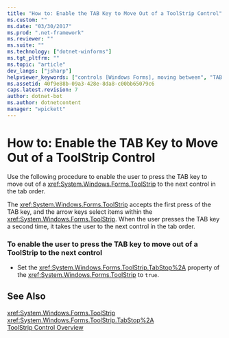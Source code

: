 ```yaml
---
title: "How to: Enable the TAB Key to Move Out of a ToolStrip Control"
ms.custom: ""
ms.date: "03/30/2017"
ms.prod: ".net-framework"
ms.reviewer: ""
ms.suite: ""
ms.technology: ["dotnet-winforms"]
ms.tgt_pltfrm: ""
ms.topic: "article"
dev_langs: ["jsharp"]
helpviewer_keywords: ["controls [Windows Forms], moving between", "TAB key, enabling", "ToolStrip control [Windows Forms], moving from"]
ms.assetid: 40f9e88b-09a3-428e-8da8-c00bb65079c6
caps.latest.revision: 7
author: dotnet-bot
ms.author: dotnetcontent
manager: "wpickett"
---
```

# How to: Enable the TAB Key to Move Out of a ToolStrip Control
Use the following procedure to enable the user to press the TAB key to move out of a <xref:System.Windows.Forms.ToolStrip> to the next control in the tab order.  
  
 The <xref:System.Windows.Forms.ToolStrip> accepts the first press of the TAB key, and the arrow keys select items within the <xref:System.Windows.Forms.ToolStrip>. When the user presses the TAB key a second time, it takes the user to the next control in the tab order.  
  
### To enable the user to press the TAB key to move out of a ToolStrip to the next control  
  
-   Set the <xref:System.Windows.Forms.ToolStrip.TabStop%2A> property of the <xref:System.Windows.Forms.ToolStrip> to `true`.  
  
## See Also  
 <xref:System.Windows.Forms.ToolStrip>   
 <xref:System.Windows.Forms.ToolStrip.TabStop%2A>   
 [ToolStrip Control Overview](../../../../docs/framework/winforms/controls/toolstrip-control-overview-windows-forms.md)
